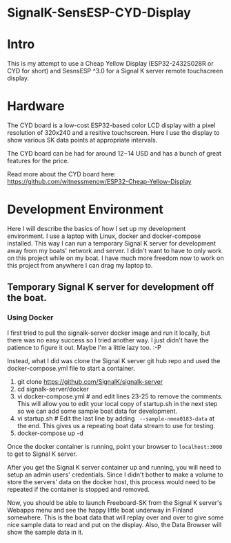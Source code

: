 SignalK-SensESP-CYD-Display
===========================

# Intro
This is my attempt to use a Cheap Yellow Display (ESP32-2432S028R or CYD for short) and SesnsESP ^3.0 for a Signal K server remote touchscreen display. 

# Hardware
The CYD board is a low-cost ESP32-based color LCD display with a pixel resolution of 320x240 and a resitive touchscreen. Here I use the display to show various SK data points at appropriate intervals. 

The CYD board can be had for around $12-$14 USD and has a bunch of great features for the price.

Read more about the CYD board here: https://github.com/witnessmenow/ESP32-Cheap-Yellow-Display

# Development Environment
Here I will describe the basics of how I set up my development environment. I use a laptop with Linux, docker and docker-compose installed. This way I can run a temporary Signal K server for development away from my boats' network and server. I didn't want to have to only work on this project while on my boat. I have much more freedom now to work on this project from anywhere I can drag my laptop to.

## Temporary Signal K server for development off the boat. 

### Using Docker
I first tried to pull the signalk-server docker image and run it locally, but there was no easy success so I tried another way. I just didn't have the patience to figure it out. Maybe I'm a little lazy too. :-P

Instead, what I did was clone the Signal K server git hub repo and used the docker-compose.yml file to start a container.
1) git clone https://github.com/SignalK/signalk-server
2) cd signalk-server/docker
3) vi docker-compose.yml # and edit lines 23-25 to remove the comments. This will allow you to edit your local copy of startup.sh in the next step so we can add some sample boat data for development.
4) vi startup.sh # Edit the last line by adding ``` --sample-nmea0183-data``` at the end. This gives us a repeating boat data stream to use for testing.
5) docker-compose up -d

Once the docker container is running, point your browser to ```localhost:3000``` to get to Signal K server.

After you get the Signal K server container up and running, you will need to setup an admin users' credentials. Since I didn't bother to make a volume to store the servers' data on the docker host, this process would need to be repeated if the container is stopped and removed.

Now, you should be able to launch Freeboard-SK from the Signal K server's Webapps menu and see the happy little boat underway in Finland somewhere. This is the boat data that will replay over and over to give some nice sample data to read and put on the display. Also, the Data Browser will show the sample data in it.

